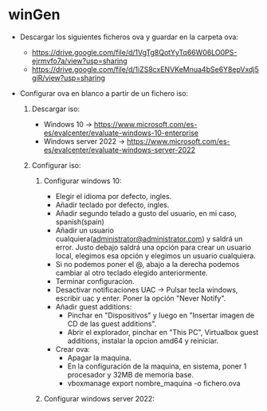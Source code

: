 # winGen
 
- Descargar los siguientes ficheros ova y guardar en la carpeta ova:

	- https://drive.google.com/file/d/1VgTg8QotYyTq66W06LO0PS-ejrmvfo7a/view?usp=sharing
	- https://drive.google.com/file/d/1iZS8cxENVKeMnua4bSe6Y8epVxdj5giR/view?usp=sharing

- Configurar ova en blanco a partir de un fichero iso:
	1. Descargar iso:
		- Windows 10 -> https://www.microsoft.com/es-es/evalcenter/evaluate-windows-10-enterprise
		- Windows server 2022 -> https://www.microsoft.com/es-es/evalcenter/evaluate-windows-server-2022
	
	2. Configurar iso:
		1. Configurar windows 10:
			- Elegir el idioma por defecto, ingles.
			- Añadir teclado por defecto, ingles.
			- Añadir segundo telado a gusto del usuario, en mi caso, spanish(spain)
			- Añadir un usuario cualquiera(administrator@administrator.com) y saldrá un error. Justo debajo saldrá una opción para crear un usuario local, elegimos esa opción y elegimos un usuario cualquiera.
			- Si no podemos poner el @, abajo a la derecha podemos cambiar al otro teclado elegido anteriormente.
			- Terminar configuracion.
			- Desactivar notificaciones UAC -> Pulsar tecla windows, escribir uac y enter. Poner la opción "Never Notify".
			- Añadir guest additions:
				- Pinchar en "Dispositivos" y luego en "Insertar imagen de CD de las guest additions".
				- Abrir el explorador, pinchar en "This PC", Virtualbox guest additions, instalar la opcion amd64 y reiniciar.
			- Crear ova:
				- Apagar la maquina.
				- En la configuración de la maquina, en sistema, poner 1 procesador y 32MB de memoria base. 
				- vboxmanage export nombre_maquina -o fichero.ova
		
		2. Configurar windows server 2022:
